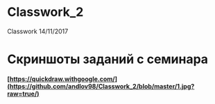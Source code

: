 # Classwork_2
Classwork 14/11/2017

# Скриншоты заданий с семинара

#### [https://quickdraw.withgoogle.com/](https://github.com/andlov98/Classwork_2/blob/master/1.jpg?raw=true/) 
